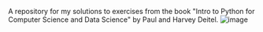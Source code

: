 A repository for my solutions to exercises from the book "Intro to Python for Computer Science and Data Science" by Paul and Harvey Deitel.
![image](https://github.com/user-attachments/assets/abaaaeeb-206d-4143-a06c-a7d5823ec09b)
